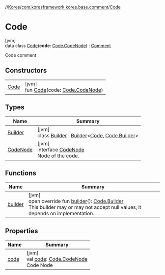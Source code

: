 //[Kores](../../../index.md)/[com.koresframework.kores.base.comment](../index.md)/[Code](index.md)

# Code

[jvm]\
data class [Code](index.md)(**code**: [Code.CodeNode](-code-node/index.md)) : [Comment](../-comment/index.md)

Code comment

## Constructors

| | |
|---|---|
| [Code](-code.md) | [jvm]<br>fun [Code](-code.md)(code: [Code.CodeNode](-code-node/index.md)) |

## Types

| Name | Summary |
|---|---|
| [Builder](-builder/index.md) | [jvm]<br>class [Builder](-builder/index.md) : [Builder](../../com.koresframework.kores.builder/-builder/index.md)<[Code](index.md), [Code.Builder](-builder/index.md)> |
| [CodeNode](-code-node/index.md) | [jvm]<br>interface [CodeNode](-code-node/index.md)<br>Node of the code. |

## Functions

| Name | Summary |
|---|---|
| [builder](builder.md) | [jvm]<br>open override fun [builder](builder.md)(): [Code.Builder](-builder/index.md)<br>This builder may or may not accept null values, it depends on implementation. |

## Properties

| Name | Summary |
|---|---|
| [code](code.md) | [jvm]<br>val [code](code.md): [Code.CodeNode](-code-node/index.md)<br>Code Node |
